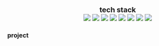 

<h3 align="center">tech stack</div> 

<div align="center">
  <a herf="https://github.com/ghkd7214/PYTHON/tree/master/study"><img src="https://img.shields.io/badge/Python-3766AB?style=flat-square&logo=Python&logoColor=white"/></a>
  <a herf="https://github.com/ghkd7214/JAVA-1"><img src="https://img.shields.io/badge/Java-007396?style=flat-square&logo=Java&logoColor=white"/></a>
  <a herf=""><img src="https://img.shields.io/badge/JavaScript-F7DF1E?style=flat-square&logo=JavaScript&logoColor=white"/></a>
  <a herf=""><img src="https://img.shields.io/badge/CSS-1572B6?style=flat-square&logo=CSS3&logoColor=white"/></a>
  <a herf="https://github.com/ghkd7214/SPRING"><img src="https://img.shields.io/badge/Spring-6DB33F?style=flat-square&logo=Spring&logoColor=white"/></a>
  <a herf=""><img src="https://img.shields.io/badge/HTML-E34F26?style=flat-square&logo=HTML5&logoColor=white"/></a>
  <a herf="https://github.com/ghkd7214/SQL"><img src="https://img.shields.io/badge/MySQL-4479A1?style=flat-square&logo=MySQL&logoColor=white"/></a>
  <a herf=""><img src="https://img.shields.io/badge/AWS-232F3E?style=flat-square&logo=Amazon-AWS&logoColor=white"/></a>
</div>

#### project   


